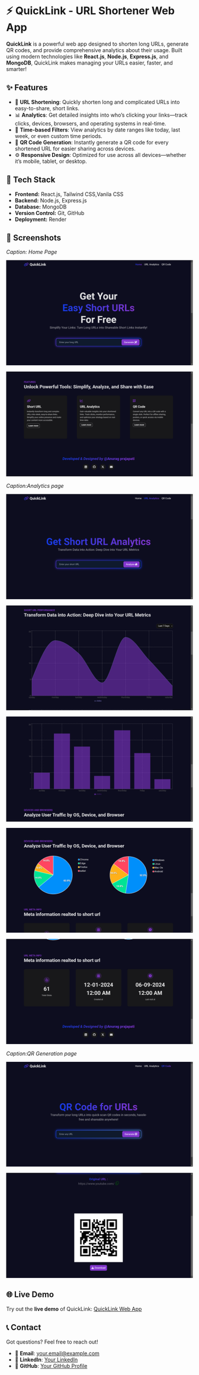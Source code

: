 
<h1>⚡ QuickLink - URL Shortener Web App</h1>



<p><strong>QuickLink</strong> is a powerful web app designed to shorten long URLs, generate QR codes, and provide comprehensive analytics about their usage. Built using modern technologies like <strong>React.js</strong>, <strong>Node.js</strong>, <strong>Express.js</strong>, and <strong>MongoDB</strong>, QuickLink makes managing your URLs easier, faster, and smarter!</p>

<h2>✨ Features</h2>
<ul>
    <li>🔗 <strong>URL Shortening</strong>: Quickly shorten long and complicated URLs into easy-to-share, short links.</li>
    <li>📊 <strong>Analytics</strong>: Get detailed insights into who’s clicking your links—track clicks, devices, browsers, and operating systems in real-time.</li>
    <li>📅 <strong>Time-based Filters</strong>: View analytics by date ranges like today, last week, or even custom time periods.</li>
    <li>📱 <strong>QR Code Generation</strong>: Instantly generate a QR code for every shortened URL for easier sharing across devices.</li>
    <li>⚙️ <strong>Responsive Design</strong>: Optimized for use across all devices—whether it’s mobile, tablet, or desktop.</li>
</ul>

<h2>🚀 Tech Stack</h2>
<ul>
    <li><strong>Frontend:</strong> React.js, Tailwind CSS,Vanila CSS</li>
    <li><strong>Backend:</strong> Node.js, Express.js</li>
    <li><strong>Database:</strong> MongoDB</li>
    <li><strong>Version Control:</strong> Git, GitHub</li>
    <li><strong>Deployment:</strong> Render</li>
</ul>

<h2>🌟 Screenshots</h2>
<p><em>Caption: Home Page</em></p>

![Home page](url-shortner/src/assets/home_page.png)


![Features](url-shortner/src/assets/Features.png)
<p><em>Caption:Analytics page</em></p>

![Analytics page](url-shortner/src/assets/analytics_page.png)

![Performance Area chart](url-shortner/src/assets/analysis1.png)

![Performance Bar chart](url-shortner/src/assets/analysis2.png)

![Device and Browser](url-shortner/src/assets/analysis3.png)

![Met info](url-shortner/src/assets/meta_info.png)
<p><em>Caption:QR Generation page</em></p>

![Qr page ](url-shortner/src/assets/qr_page.png)

![generated QR](url-shortner/src/assets/qr.png)

<h2>🌐 Live Demo</h2>
<p>Try out the <strong>live demo</strong> of QuickLink: <a href="https://quicklink-lfj0.onrender.com/" target="_blank">QuickLink Web App</a></p>


<h2>📞 Contact</h2>
<p>Got questions? Feel free to reach out!</p>
<ul>
    <li>📧 <strong>Email</strong>: <a href="mailto:your.email@example.com">your.email@example.com</a></li>
    <li>🔗 <strong>LinkedIn</strong>: <a href="https://www.linkedin.com/in/yourprofile/" target="_blank">Your LinkedIn</a></li>
    <li>🐙 <strong>GitHub</strong>: <a href="https://github.com/yourusername" target="_blank">Your GitHub Profile</a></li>
</ul>

</body>
</html>
